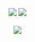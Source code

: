 <div align="center">
  <span>
    <img src="https://github-readme-stats.vercel.app/api?username=mattcontassot&show_icons=true&theme=apprentice&count_private=true"/>
    <img src="http://github-readme-streak-stats.herokuapp.com?user=mattcontassot&date_format=j%20M%5B%20Y%5D&background=262626&currStreakNum=FEFEFE&sideNums=FEFEFE&border=FEFEFE&currStreakLabel=E4E2A4&sideLabels=DCDCDC&dates=515151&fire=E4E2A4&ring=E4E2A4"/>
  </span>
  <br>
  <br>
  <img src="https://hits.seeyoufarm.com/api/count/incr/badge.svg?url=https%3A%2F%2Fgithub.com%2Fmattcontassot%2Fhit-counter&count_bg=%23272D2D&title_bg=%23555555&icon=github.svg&icon_color=%23E7E7E7&title=Visits&edge_flat=false"/>
</div>
